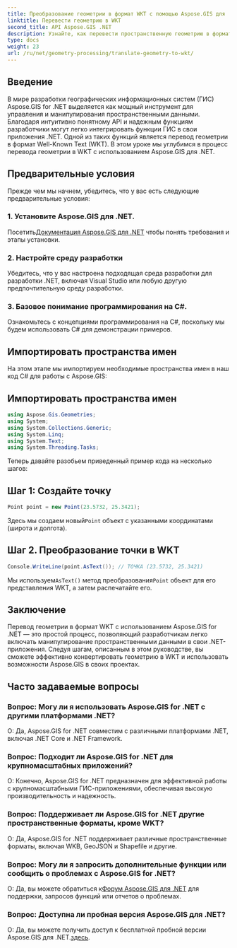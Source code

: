 ```yaml
---
title: Преобразование геометрии в формат WKT с помощью Aspose.GIS для .NET
linktitle: Перевести геометрию в WKT
second_title: API Aspose.GIS .NET
description: Узнайте, как перевести пространственную геометрию в формат Well-Known Text (WKT) с помощью Aspose.GIS для .NET. Повысьте свои навыки разработки ГИС.
type: docs
weight: 23
url: /ru/net/geometry-processing/translate-geometry-to-wkt/
---
```

## Введение
В мире разработки географических информационных систем (ГИС) Aspose.GIS for .NET выделяется как мощный инструмент для управления и манипулирования пространственными данными. Благодаря интуитивно понятному API и надежным функциям разработчики могут легко интегрировать функции ГИС в свои приложения .NET. Одной из таких функций является перевод геометрии в формат Well-Known Text (WKT). В этом уроке мы углубимся в процесс перевода геометрии в WKT с использованием Aspose.GIS для .NET.
## Предварительные условия
Прежде чем мы начнем, убедитесь, что у вас есть следующие предварительные условия:
### 1. Установите Aspose.GIS для .NET.
 Посетить[Документация Aspose.GIS для .NET](https://reference.aspose.com/gis/net/) чтобы понять требования и этапы установки.
### 2. Настройте среду разработки
Убедитесь, что у вас настроена подходящая среда разработки для разработки .NET, включая Visual Studio или любую другую предпочтительную среду разработки.
### 3. Базовое понимание программирования на C#.
Ознакомьтесь с концепциями программирования на C#, поскольку мы будем использовать C# для демонстрации примеров.

## Импортировать пространства имен
На этом этапе мы импортируем необходимые пространства имен в наш код C# для работы с Aspose.GIS:
## Импортировать пространства имен
```csharp
using Aspose.Gis.Geometries;
using System;
using System.Collections.Generic;
using System.Linq;
using System.Text;
using System.Threading.Tasks;
```

Теперь давайте разобьем приведенный пример кода на несколько шагов:
## Шаг 1: Создайте точку
```csharp
Point point = new Point(23.5732, 25.3421);
```
 Здесь мы создаем новый`Point` объект с указанными координатами (широта и долгота).
## Шаг 2. Преобразование точки в WKT
```csharp
Console.WriteLine(point.AsText()); // ТОЧКА (23.5732, 25.3421)
```
 Мы используем`AsText()` метод преобразования`Point` объект для его представления WKT, а затем распечатайте его.

## Заключение
Перевод геометрии в формат WKT с использованием Aspose.GIS for .NET — это простой процесс, позволяющий разработчикам легко включать манипулирование пространственными данными в свои .NET-приложения. Следуя шагам, описанным в этом руководстве, вы сможете эффективно конвертировать геометрию в WKT и использовать возможности Aspose.GIS в своих проектах.
## Часто задаваемые вопросы
### Вопрос: Могу ли я использовать Aspose.GIS for .NET с другими платформами .NET?
О: Да, Aspose.GIS for .NET совместим с различными платформами .NET, включая .NET Core и .NET Framework.
### Вопрос: Подходит ли Aspose.GIS for .NET для крупномасштабных приложений?
О: Конечно, Aspose.GIS for .NET предназначен для эффективной работы с крупномасштабными ГИС-приложениями, обеспечивая высокую производительность и надежность.
### Вопрос: Поддерживает ли Aspose.GIS for .NET другие пространственные форматы, кроме WKT?
О: Да, Aspose.GIS for .NET поддерживает различные пространственные форматы, включая WKB, GeoJSON и Shapefile и другие.
### Вопрос: Могу ли я запросить дополнительные функции или сообщить о проблемах с Aspose.GIS for .NET?
 О: Да, вы можете обратиться к[Форум Aspose.GIS для .NET](https://forum.aspose.com/c/gis/33) для поддержки, запросов функций или отчетов о проблемах.
### Вопрос: Доступна ли пробная версия Aspose.GIS для .NET?
 О: Да, вы можете получить доступ к бесплатной пробной версии Aspose.GIS для .NET.[здесь](https://releases.aspose.com/).